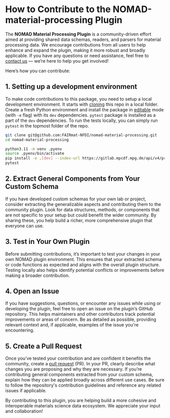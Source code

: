 # How to Contribute to the NOMAD-material-processing Plugin

The **NOMAD Material Processing Plugin** is a community-driven effort aimed at providing shared data schemas, readers, and parsers for material processing data. We encourage contributions from all users to help enhance and expand the plugin, making it more robust and broadly applicable. If you have any questions or need assistance, feel free to [contact us](../contact.md) — we’re here to help you get involved!

Here’s how you can contribute:

## 1. Setting up a development environment

To make code contributions to this package, you need to setup a local development environment. It starts with
[cloning](https://docs.github.com/en/repositories/creating-and-managing-repositories/cloning-a-repository)
this repo in a local folder.
Create a fresh Python environment and install the package in
[editable](https://pip.pypa.io/en/stable/topics/local-project-installs/#editable-installs)
 mode (with `-e` flag) with its
`dev` dependencies. `pytest` package is installed as a part of the `dev` dependencies.
To run the tests locally, you can simply run `pytest` in the topmost folder of the repo.

```sh
git clone git@github.com:FAIRmat-NFDI/nomad-material-processing.git
cd nomad-material-processing

python3.11 -m venv .pyenv
source .pyenv/bin/activate
pip install -e .[dev] --index-url https://gitlab.mpcdf.mpg.de/api/v4/projects/2187/packages/pypi/simple
pytest
```

## 2. Extract General Components from Your Custom Schema

If you have developed custom schemas for your own lab or project, consider extracting the generalizable aspects and contributing them to the community plugin. Look for data structures, methods, or components that are not specific to your setup but could benefit the wider community. By sharing these, you help build a richer, more comprehensive plugin that everyone can use.

## 3. Test in Your Own Plugin

Before submitting contributions, it’s important to test your changes in your own NOMAD plugin environment. This ensures that your extracted schema or code functions as expected and aligns with the overall plugin structure. Testing locally also helps identify potential conflicts or improvements before making a broader contribution.

## 4. Open an Issue

If you have suggestions, questions, or encounter any issues while using or developing the plugin, feel free to open an issue on the plugin’s GitHub repository. This helps maintainers and other contributors track potential improvements or areas of concern. Be as detailed as possible, providing relevant context and, if applicable, examples of the issue you're encountering.

## 5. Create a Pull Request

Once you’ve tested your contribution and are confident it benefits the community, create a
[pull request](https://docs.github.com/en/pull-requests/collaborating-with-pull-requests/proposing-changes-to-your-work-with-pull-requests/about-pull-requests)
(PR).
In your PR, clearly describe what changes you are proposing and why they are necessary. If you’re contributing general components extracted from your custom schema, explain how they can be applied broadly across different use cases. Be sure to follow the repository's contribution guidelines and reference any related issues if applicable.

By contributing to this plugin, you are helping build a more cohesive and interoperable materials science data ecosystem. We appreciate your input and collaboration!

